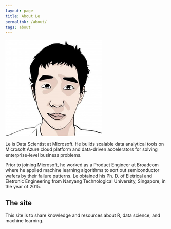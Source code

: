 ```yaml
---
layout: page
title: About Le
permalink: /about/
tags: about
---
```


<img class="col one right" src="/images/prof_pic_le.jpg" height="300" width="300">

<p>Le is Data Scientist at Microsoft. He builds scalable data analytical
tools on Microsoft Azure cloud platform and data-driven accelerators for solving enterprise-level business
problems. 

<p>Prior to joining Microsoft, he worked as a Product
Engineer at Broadcom where he applied machine learning algorithms to sort out semiconductor wafers
by their failure patterns. Le obtained his Ph. D. of Eletrical and Eletronic Engineering from Nanyang Technological
University, Singapore, in the year of 2015. 

<h2>The site</h2>

This site is to share knowledge and resources about R, data science, and machine learning. 
